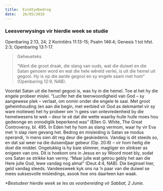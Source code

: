 ```yaml
---
title:  Eindtydbedrog
date:   26/05/2018
---
```


### Leesverwysings vir hierdie week se studie 
Openbaring 2:13, 24; 2 Korintiërs 11:13-15; Psalm 146:4; Genesis 1 tot hfst. 2:3; Openbaring 13:1-17. 

> <p>Geheueteks</p> 
> “Want die groot draak, die slang van ouds, wat die duiwel en die Satan genoem word en wat die hele wêreld verlei, is uit die hemel uit gegooi. Hy is op die aarde gegooi en sy engele saam met hom” (Openbaring 12:9, NAB).

Voordat Satan uit die hemel gegooi is, was hy in die hemel. Toe al het hy die engele probeer mislei. “Lucifer het die teenwoordigheid van God – sy aangewese plek – verlaat, om onmin onder die engele te saai. Met groot geheimhouding (en aan die begin, met eerbied vir God as dekmantel vir sy ware motiewe) het hy probeer om ’n gees van ontevredenheid by die hemelwesens te wek – deur te sê dat die wette waarby hulle hulle moes hou gedwonge en onnodiglik beperkend was” (Ellen G. White, The Great Controversy, bl. 495. In Eden het hy hom as slang vermom, waar hy vir Eva met ’n slap riem gevang het. Bedrog en misleiding is Satan se modus operandi, ’n mens sien dit reg deur die geskiedenis. Vandag is dit steeds so, en dat sal weer na die duisendjaar gebeur (Op. 20:8) – vir hom heilig die doel die middel. Ongelukkig is hy baie slimmer, magtiger en slinkser as enigeen van ons. Dit is hoekom ons in Jesus en sy Woord moet bly, sodat ons Satan se strikke kan vermy. “Maar julle wat getrou gebly het aan die Here julle God, lewe vandag nog almal” (Deut.4:4, NAB). Die beginsel hier, geld vandag steeds. Vandeesweek kyk ons na ’n paar van die duiwel se mees suksesvolle misleidings, asook hoe ons daarteen kan waak. 

_*Bestudeer hierdie week se les as voorbereiding vir Sabbat, 2 Junie._